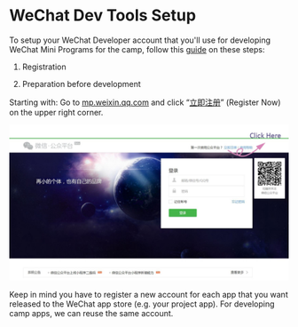 # WeChat Dev Tools Setup

To setup your WeChat Developer account that you'll use for developing WeChat Mini Programs for the camp, follow this [guide](https://medium.com/@yelin.qiu/a-complete-manual-on-wechat-mini-program-development-8fd28a85ee0d) on these steps:

1. Registration

2. Preparation before development

Starting with: Go to [mp.weixin.qq.com](http://mp.weixin.qq.com/) and click “[立即注册](https://mp.weixin.qq.com/cgi-bin/registermidpage?action=index&lang=zh_CN)” (Register Now) on the upper right corner.

![img](images/wechat-3.jpeg)

Keep in mind you have to register a new account for each app that you want released to the WeChat app store (e.g. your project app). For developing camp apps, we can reuse the same account.
